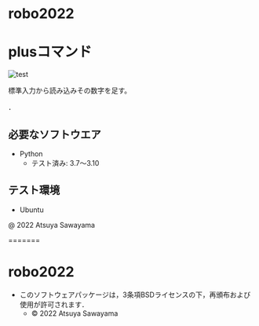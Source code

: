 # robo2022
# plusコマンド
![test](https://github.com/Aya0801/robo2022/actions/workflows/test.yml/badge.svg)


標準入力から読み込みその数字を足す。

．

## 必要なソフトウエア
* Python
  * テスト済み: 3.7～3.10


## テスト環境
* Ubuntu

@ 2022 Atsuya Sawayama



=======
# robo2022
* このソフトウェアパッケージは，3条項BSDライセンスの下，再頒布および使用が許可されます．
  * © 2022 Atsuya Sawayama
>
